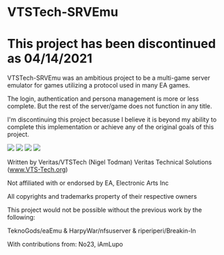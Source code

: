 # VTSTech-SRVEmu

# This project has been discontinued as 04/14/2021

VTSTech-SRVEmu was an ambitious project to be a multi-game server emulator for games utilizing a protocol used in many EA games.

The login, authentication and persona management is more or less complete. But the rest of the server/game does not function in any title.

I'm discontinuing this project becasuse I believe it is beyond my ability to complete this implementation or achieve any of the original goals of this project.

<img src="https://i.gyazo.com/821d439552c7df6569b1ac3f4c6161ba.png">
<img src="https://i.gyazo.com/2e202390d0b73fa02dec0a17a19c1e5e.png">
<img src="https://i.gyazo.com/0fec572d13e7ca51d0c50179b20d9551.png">
<img src="https://i.gyazo.com/9940a7f8b5d02c492e61fbe149c605a7.png">

Written by Veritas/VTSTech (Nigel Todman)
Veritas Technical Solutions (www.VTS-Tech.org)

Not affiliated with or endorsed by EA, Electronic Arts Inc

All copyrights and trademarks property of their respective owners

This project would not be possible without the previous work by the following:

TeknoGods/eaEmu & HarpyWar/nfsuserver & riperiperi/Breakin-In

With contributions from: No23, iAmLupo